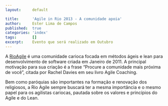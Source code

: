 ```yaml
---
layout:     default

title:      'Agile in Rio 2013 - A comunidade apoia'
author:     Ester Lima de Campos
published:  true
categories: 'index'
tags:       []
excerpt:    Evento que será realizado em Outubro
---
```


A [RioAgile] é uma comunidade carioca focada em métodos ágeis e lean para desenvolvimento de software criada em Janeiro de 2011. A principal motivação para sua criação é a frase “Procure a comunidade mais próxima de você”, citada por Rachel Davies em seu livro Agile Coaching.

Bem como paróquias são importantes na formação e renovação dos religiosos, a Rio Agile sempre buscará ter a mesma importância e o mesmo papel para os agilistas cariocas, pautada sobre os valores e princípios do Agile e do Lean.


[RioAgile]: http://groups.google.com/group/rioagile

